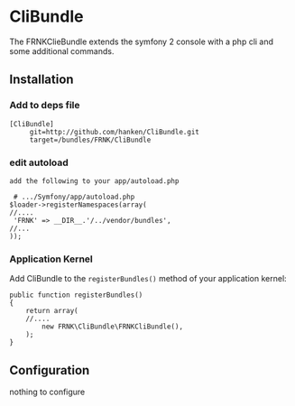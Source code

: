# CliBundle

The FRNKClieBundle extends the symfony 2 console with a php cli and some additional commands. 

## Installation

### Add to deps file

	[CliBundle]
         git=http://github.com/hanken/CliBundle.git
         target=/bundles/FRNK/CliBundle

### edit autoload

    add the following to your app/autoload.php

     # .../Symfony/app/autoload.php
	$loader->registerNamespaces(array(
	//....
   	 'FRNK' => __DIR__.'/../vendor/bundles',
   	//... 
	));     


### Application Kernel

Add CliBundle to the `registerBundles()` method of your application kernel:

    public function registerBundles()
    {
        return array(
		//....
            new FRNK\CliBundle\FRNKCliBundle(),
        );
    }

## Configuration

nothing to configure
